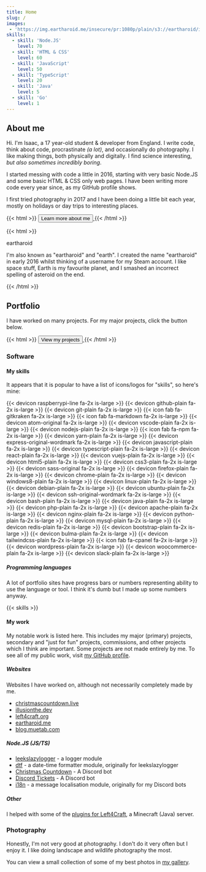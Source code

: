 ```yaml
---
title: Home
slug: /
images:
 - 'https://img.eartharoid.me/insecure/pr:1080p/plain/s3://eartharoid/images/p/earth-sunset-from-space.jpg@webp'
skills:
  - skill: 'Node.JS'
    level: 70
  - skill: 'HTML & CSS'
    level: 60
  - skill: 'JavaScript'
    level: 50
  - skill: 'TypeScript'
    level: 20
  - skill: 'Java'
    level: 5
  - skill: 'Go'
    level: 1
---
```


## About me

Hi. I'm Isaac, a 17 year-old student & developer from England. I write code, think about code, procrastinate *(a lot)*, and occasionally do photography. I like making things, both physically and digitally. I find science interesting, *but also sometimes incredibly boring*.

I started messing with code a little in 2016, starting with very basic Node.JS and some basic HTML & CSS only web pages. I have been writing more code every year since, as my GitHub profile shows.

I first tried photography in 2017 and I have been doing a little bit each year, mostly on holidays or day trips to interesting places.

{{< html >}}
<a href='/about'>
  <button class='button is-info is-outlined mt-2'>
    <span>Learn more about me</span>
    <span class='icon'>
      <i class='fas fa-chevron-right'></i>
    </span>
  </button>
</a>
{{< /html >}}

{{< html >}}
<div class="card mt-6 mb-6">
	<div class="card-content">
		<p class="title">eartharoid</p>
		<p>
			I'm also known as "eartharoid" and "earth". I created the name "eartharoid" in early 2016 whilst
			thinking of a username for my Steam account. I like space stuff, Earth is my favourite planet, and I
			smashed an incorrect spelling of asteroid on the end.
		</p>
	</div>
</div>
{{< /html >}}

## Portfolio

I have worked on many projects. For my major projects, click the button below.

{{< html >}}
<a href='/projects'>
  <button class='button is-info is-outlined mt-2'>
    <span>View my projects</span>
    <span class='icon'>
      <i class='fas fa-chevron-right'></i>
    </span>
  </button>
</a>
{{< /html >}}

### Software

#### My skills

It appears that it is popular to have a list of icons/logos for "skills", so here's mine:

{{< devicon raspberrypi-line fa-2x is-large >}}
{{< devicon github-plain fa-2x is-large >}}
{{< devicon git-plain fa-2x is-large >}}
{{< icon fab fa-gitkraken fa-2x is-large >}}
{{< icon fab fa-markdown fa-2x is-large >}}
{{< devicon atom-original fa-2x is-large >}}
{{< devicon vscode-plain fa-2x is-large >}}
{{< devicon nodejs-plain fa-2x is-large >}}
{{< icon fab fa-npm fa-2x is-large >}}
{{< devicon yarn-plain fa-2x is-large >}}
{{< devicon express-original-wordmark fa-2x is-large >}}
{{< devicon javascript-plain fa-2x is-large >}}
{{< devicon typescript-plain fa-2x is-large >}}
{{< devicon react-plain fa-2x is-large >}}
{{< devicon vuejs-plain fa-2x is-large >}}
{{< devicon html5-plain fa-2x is-large >}}
{{< devicon css3-plain fa-2x is-large >}}
{{< devicon sass-original fa-2x is-large >}}
{{< devicon firefox-plain fa-2x is-large >}}
{{< devicon chrome-plain fa-2x is-large >}}
{{< devicon windows8-plain fa-2x is-large >}}
{{< devicon linux-plain fa-2x is-large >}}
{{< devicon debian-plain fa-2x is-large >}}
{{< devicon ubuntu-plain fa-2x is-large >}}
{{< devicon ssh-original-wordmark fa-2x is-large >}}
{{< devicon bash-plain fa-2x is-large >}}
{{< devicon java-plain fa-2x is-large >}}
{{< devicon php-plain fa-2x is-large >}}
{{< devicon apache-plain fa-2x is-large >}}
{{< devicon nginx-plain fa-2x is-large >}}
{{< devicon python-plain fa-2x is-large >}}
{{< devicon mysql-plain fa-2x is-large >}}
{{< devicon redis-plain fa-2x is-large >}}
{{< devicon bootstrap-plain fa-2x is-large >}}
{{< devicon bulma-plain fa-2x is-large >}}
{{< devicon tailwindcss-plain fa-2x is-large >}}
{{< icon fab fa-cpanel fa-2x is-large >}}
{{< devicon wordpress-plain fa-2x is-large >}}
{{< devicon woocommerce-plain fa-2x is-large >}}
{{< devicon slack-plain fa-2x is-large >}}

##### Programming languages

A lot of portfolio sites have progress bars or numbers representing ability to use the language or tool. I think it's dumb but I made up some numbers anyway.

{{< skills >}}

#### My work

My notable work is listed here. This includes my major (primary) projects, secondary and "just for fun" projects, commissions, and other projects which I think are important. Some projects are not made entirely by me. To see all of my public work, visit [my GitHub profile](https://github.com/eartharoid).

##### Websites

Websites I have worked on, although not necessarily completely made by me.

- [christmascountdown.live](https://christmascoutdown.live)
- [illusionthe.dev](https://www.illusionthe.dev)
- [left4craft.org](https://www.left4craft.org)
- [eartharoid.me](https://eartharoid.me)
- [blog.muetab.com](https://blog.muetab.com)

##### Node.JS (JS/TS)

- [leekslazylogger](https://github.com/eartharoid/leekslazylogger) - a logger module
- [dtf](https://github.com/eartharoid/dtf) - a date-time formatter module, originally for leekslazylogger
- [Christmas Countdown](https://github.com/christmas-countdown/bot) - A Discord bot
- [Discord Tickets](https://github.com/discord-tickets) - A Discord bot
- [i18n](https://github.com/eartharoid/i18n) - a message localisation module, originally for my Discord bots

##### Other

I helped with some of the [plugins for Left4Craft](https://github.com/left4craft), a Minecraft (Java) server.

### Photography

Honestly, I'm not very good at photography. I don't do it very often but I enjoy it. I like doing landscape and wildlife photography the most.

You can view a small collection of some of my best photos in [my gallery](/gallery).

